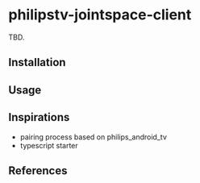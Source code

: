 # philipstv-jointspace-client

TBD.

## Installation

## Usage

## Inspirations

- pairing process based on philips_android_tv
- typescript starter

## References

